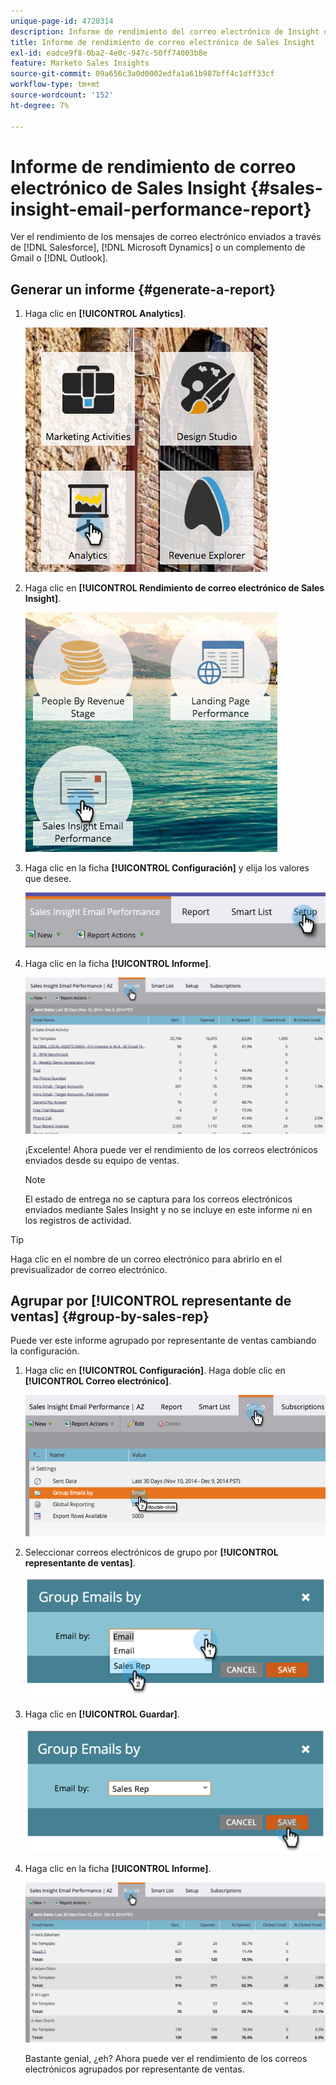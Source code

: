 ```yaml
---
unique-page-id: 4720314
description: Informe de rendimiento del correo electrónico de Insight de ventas - Documentos de Marketo - Documentación del producto
title: Informe de rendimiento de correo electrónico de Sales Insight
exl-id: eadce9f8-0ba2-4e0c-947c-50ff74003b8e
feature: Marketo Sales Insights
source-git-commit: 09a656c3a0d0002edfa1a61b987bff4c1dff33cf
workflow-type: tm+mt
source-wordcount: '152'
ht-degree: 7%

---
```


# Informe de rendimiento de correo electrónico de Sales Insight {#sales-insight-email-performance-report}

Ver el rendimiento de los mensajes de correo electrónico enviados a través de [!DNL Salesforce], [!DNL Microsoft Dynamics] o un complemento de Gmail o [!DNL Outlook].

## Generar un informe {#generate-a-report}

1. Haga clic en **[!UICONTROL Analytics]**.

   ![](assets/mainnav-analyticshand-small.png)

1. Haga clic en **[!UICONTROL Rendimiento de correo electrónico de Sales Insight]**.

   ![](assets/analytics-salesemailreporthand.png)

1. Haga clic en la ficha **[!UICONTROL Configuración]** y elija los valores que desee.

   ![](assets/three.png)

1. Haga clic en la ficha **[!UICONTROL Informe]**.

   ![](assets/image2014-12-9-12-3a5-3a35.png)

   ¡Excelente! Ahora puede ver el rendimiento de los correos electrónicos enviados desde su equipo de ventas.

   >[!NOTE]
   >
   >El estado de entrega no se captura para los correos electrónicos enviados mediante Sales Insight y no se incluye en este informe ni en los registros de actividad.

>[!TIP]
>
>Haga clic en el nombre de un correo electrónico para abrirlo en el previsualizador de correo electrónico.

## Agrupar por [!UICONTROL representante de ventas] {#group-by-sales-rep}

Puede ver este informe agrupado por representante de ventas cambiando la configuración.

1. Haga clic en **[!UICONTROL Configuración]**. Haga doble clic en **[!UICONTROL Correo electrónico]**.

   ![](assets/image2014-12-9-12-3a12-3a19.png)

1. Seleccionar correos electrónicos de grupo por **[!UICONTROL representante de ventas]**.

   ![](assets/image2014-12-9-12-3a16-3a42.png)

1. Haga clic en **[!UICONTROL Guardar]**.

   ![](assets/image2014-12-9-12-3a17-3a39.png)

1. Haga clic en la ficha **[!UICONTROL Informe]**.

   ![](assets/image2014-12-9-12-3a19-3a7.png)

   Bastante genial, ¿eh? Ahora puede ver el rendimiento de los correos electrónicos agrupados por representante de ventas.
